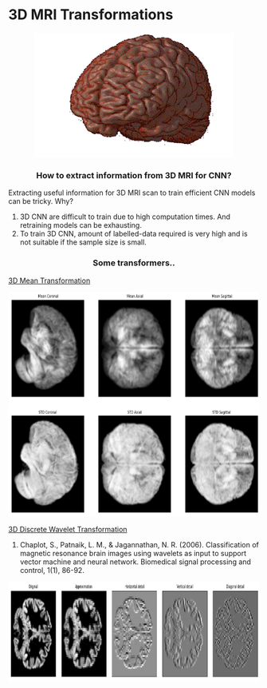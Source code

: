 ﻿# 3D MRI Transformations

<p align="center">
  <img src="./data/Brain_Brodmann_blend.gif" alt="Your Image" width="400" height="250">
</p>

<h3 align = "center">How to extract information from 3D MRI for CNN?</h3>
Extracting useful information for 3D MRI scan to train efficient CNN models can be tricky. Why?

1. 3D CNN are difficult to train due to high computation times. And retraining models can be exhausting.
2. To train 3D CNN, amount of labelled-data required is very high and is not suitable if the sample size is small. 

<h3 align = "center"> Some transformers.. </h3>
<p><a href="https://github.com/pradhanhitesh/3D-MRI-Transformations/blob/main/notebooks/3D-Mean-Transformations.ipynb">3D Mean Transformation</a></p>

<p align="center">
  <img src="./data/mean-transformation.png" alt="Your Image" width="600" height="450">
</p>

<p><a href="https://github.com/pradhanhitesh/3D-MRI-Transformations/blob/main/notebooks/3D-DWT-Transformation.ipynb">3D Discrete Wavelet Transformation</a></p>

1. Chaplot, S., Patnaik, L. M., & Jagannathan, N. R. (2006). Classification of magnetic resonance brain images using wavelets as input to support vector machine and neural network. Biomedical signal processing and control, 1(1), 86-92.

<p align="center">
  <img src="./data/dwt-transfomation.png" alt="Your Image" width="800" height="200">
</p>
